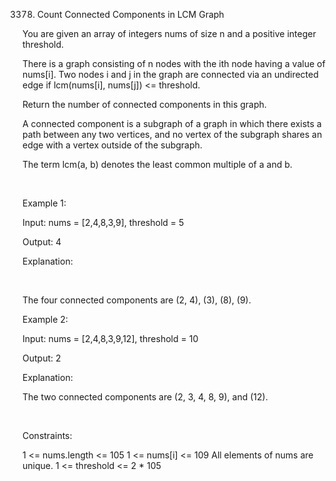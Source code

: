 3378. Count Connected Components in LCM Graph

You are given an array of integers nums of size n and a positive integer threshold.

There is a graph consisting of n nodes with the ith node having a value of nums[i]. Two nodes i and j in the graph are connected via an undirected edge if lcm(nums[i], nums[j]) <= threshold.

Return the number of connected components in this graph.

A connected component is a subgraph of a graph in which there exists a path between any two vertices, and no vertex of the subgraph shares an edge with a vertex outside of the subgraph.

The term lcm(a, b) denotes the least common multiple of a and b.

 

Example 1:

Input: nums = [2,4,8,3,9], threshold = 5

Output: 4

Explanation: 

 

The four connected components are (2, 4), (3), (8), (9).

Example 2:

Input: nums = [2,4,8,3,9,12], threshold = 10

Output: 2

Explanation: 

The two connected components are (2, 3, 4, 8, 9), and (12).

 

Constraints:

1 <= nums.length <= 105
1 <= nums[i] <= 109
All elements of nums are unique.
1 <= threshold <= 2 * 105